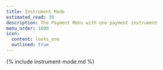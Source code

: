```yaml
---
title: Instrument Mode
estimated_read: 30
description: The Payment Menu with one payment instrument
menu_order: 1600
icon:
  content: looks_one
  outlined: true
---
```


{% include instrument-mode.md %}

